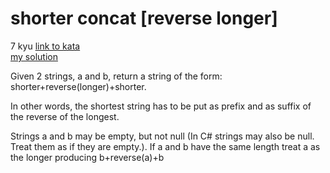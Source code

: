 # shorter concat [reverse longer]
7 kyu
[link to kata](https://www.codewars.com/kata/54557d61126a00423b000a45/train/javascript)
<br>
[my solution](./kata.js)

Given 2 strings, a and b, return a string of the form: shorter+reverse(longer)+shorter.

In other words, the shortest string has to be put as prefix and as suffix of the reverse of the longest.

Strings a and b may be empty, but not null (In C# strings may also be null. Treat them as if they are empty.).
If a and b have the same length treat a as the longer producing b+reverse(a)+b
